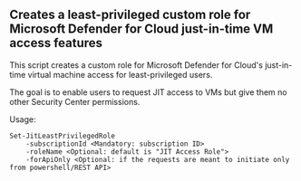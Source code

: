 ## Creates a least-privileged custom role for Microsoft Defender for Cloud just-in-time VM access features

This script creates a custom role for Microsoft Defender for Cloud's just-in-time virtual machine access for least-privileged users.

The goal is to enable users to request JIT access to VMs but give them no other Security Center permissions.

Usage:                                                                                      

```
Set-JitLeastPrivilegedRole                                                                  
	-subscriptionId <Mandatory: subscription ID>                                              
	-roleName <Optional: default is "JIT Access Role">                                        
	-forApiOnly <Optional: if the requests are meant to initiate only from powershell/REST API>
```
